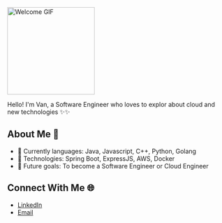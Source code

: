 <img src="https://giffiles.alphacoders.com/115/115306.gif" alt="Welcome GIF" width="200"/>

Hello! I'm Van, a Software Engineer who loves to explor about cloud and new technologies  ✨✨

## About Me 🌟
- 🌱 Currently languages: Java, Javascript, C++, Python, Golang
- 🔭 Technologies: Spring Boot, ExpressJS, AWS, Docker
- 🎯 Future goals: To become a Software Engineer or Cloud Engineer

## Connect With Me 🌐
- [LinkedIn](https://www.linkedin.com/in/nguyen-chung-van/)
- [Email](ncvan2301@gmail.com)
<!--
**chungvan2301/chungvan2301** is a ✨ _special_ ✨ repository because its `README.md` (this file) appears on your GitHub profile.

Here are some ideas to get you started:

- 🔭 I’m currently working on ...
- 🌱 I’m currently learning ...
- 👯 I’m looking to collaborate on ...
- 🤔 I’m looking for help with ...
- 💬 Ask me about ...
- 📫 How to reach me: ...
- 😄 Pronouns: ...
- ⚡ Fun fact: ...
-->
